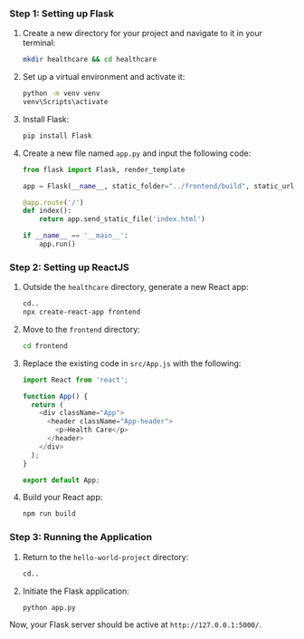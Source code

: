 ### Step 1: Setting up Flask

1. Create a new directory for your project and navigate to it in your terminal:
    ```bash
    mkdir healthcare && cd healthcare
    ```

2. Set up a virtual environment and activate it:
    ```bash
    python -m venv venv
    venv\Scripts\activate
    ```

3. Install Flask:
    ```bash
    pip install Flask
    ```

4. Create a new file named `app.py` and input the following code:
    ```python
    from flask import Flask, render_template

    app = Flask(__name__, static_folder="../frontend/build", static_url_path='/')

    @app.route('/')
    def index():
        return app.send_static_file('index.html')

    if __name__ == '__main__':
        app.run()
    ```

### Step 2: Setting up ReactJS

1. Outside the `healthcare` directory, generate a new React app:
    ```bash
    cd..
    npx create-react-app frontend
    ```

2. Move to the `frontend` directory:
    ```bash
    cd frontend
    ```

3. Replace the existing code in `src/App.js` with the following:
    ```javascript
    import React from 'react';

    function App() {
      return (
        <div className="App">
          <header className="App-header">
            <p>Health Care</p>
          </header>
        </div>
      );
    }

    export default App;
    ```

4. Build your React app:
    ```bash
    npm run build
    ```

### Step 3: Running the Application

1. Return to the `hello-world-project` directory:
    ```bash
    cd..
    ```

2. Initiate the Flask application:
    ```bash
    python app.py
    ```

Now, your Flask server should be active at `http://127.0.0.1:5000/`.